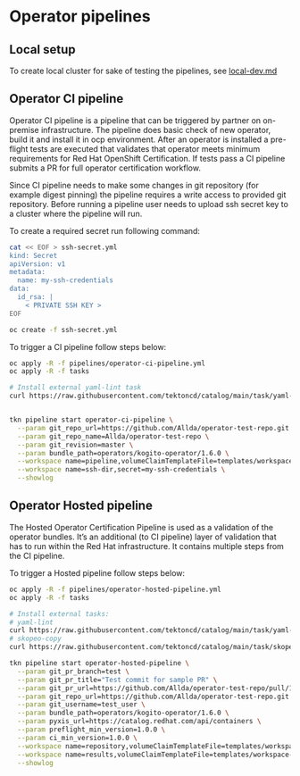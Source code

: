 # Operator pipelines

## Local setup
To create local cluster for sake of testing the pipelines, see [local-dev.md](docs/local-dev.md)

## Operator CI pipeline

Operator CI pipeline is a pipeline that can be triggered by partner on on-premise
infrastructure. The pipeline does basic check of new operator, build it and install
it in ocp environment. After an operator is installed a pre-flight tests are executed
that validates that operator meets minimum requirements for Red Hat OpenShift Certification.
If tests pass a CI pipeline submits a PR for full operator certification workflow.


Since CI pipeline needs to make some changes in git repository (for example digest pinning)
the pipeline requires a write access to provided git repository. Before running a pipeline
user needs to upload ssh secret key to a cluster where the pipeline will run.

To create a required secret run following command:
```bash
cat << EOF > ssh-secret.yml
kind: Secret
apiVersion: v1
metadata:
  name: my-ssh-credentials
data:
  id_rsa: |
    < PRIVATE SSH KEY >
EOF

oc create -f ssh-secret.yml
```

To trigger a CI pipeline follow steps below:
```bash
oc apply -R -f pipelines/operator-ci-pipeline.yml
oc apply -R -f tasks

# Install external yaml-lint task
curl https://raw.githubusercontent.com/tektoncd/catalog/main/task/yaml-lint/0.1/yaml-lint.yaml | oc apply -f -


tkn pipeline start operator-ci-pipeline \
  --param git_repo_url=https://github.com/Allda/operator-test-repo.git \
  --param git_repo_name=Allda/operator-test-repo \
  --param git_revision=master \
  --param bundle_path=operators/kogito-operator/1.6.0 \
  --workspace name=pipeline,volumeClaimTemplateFile=templates/workspace-template.yml \
  --workspace name=ssh-dir,secret=my-ssh-credentials \
  --showlog
```

## Operator Hosted pipeline
The Hosted Operator Certification Pipeline is used as a validation of the operator
bundles. It’s an additional (to CI pipeline) layer of validation that has to run within
the Red Hat infrastructure. It contains multiple steps from the CI pipeline.

To trigger a Hosted pipeline follow steps below: 
```bash
oc apply -R -f pipelines/operator-hosted-pipeline.yml
oc apply -R -f tasks

# Install external tasks:
# yaml-lint
curl https://raw.githubusercontent.com/tektoncd/catalog/main/task/yaml-lint/0.1/yaml-lint.yaml | oc apply -f -
# skopeo-copy
curl https://raw.githubusercontent.com/tektoncd/catalog/main/task/skopeo-copy/0.1/skopeo-copy.yaml | oc apply -f -

tkn pipeline start operator-hosted-pipeline \
  --param git_pr_branch=test \
  --param git_pr_title="Test commit for sample PR" \
  --param git_pr_url=https://github.com/Allda/operator-test-repo/pull/1 \
  --param git_repo_url=https://github.com/Allda/operator-test-repo.git \
  --param git_username=test_user \
  --param bundle_path=operators/kogito-operator/1.6.0 \
  --param pyxis_url=https://catalog.redhat.com/api/containers \
  --param preflight_min_version=1.0.0 \
  --param ci_min_version=1.0.0 \
  --workspace name=repository,volumeClaimTemplateFile=templates/workspace-template.yml \
  --workspace name=results,volumeClaimTemplateFile=templates/workspace-template.yml \
  --showlog
```